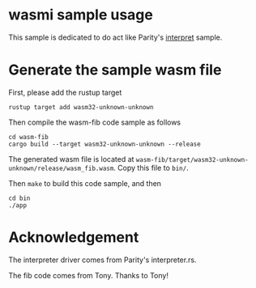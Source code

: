 # wasmi sample usage

This sample is dedicated to do act like Parity's [interpret](https://github.com/paritytech/wasmi/blob/master/examples/interpret.rs) sample.

# Generate the sample wasm file

First, please add the rustup target

```
rustup target add wasm32-unknown-unknown
```

Then compile the wasm-fib code sample as follows

```
cd wasm-fib
cargo build --target wasm32-unknown-unknown --release
```

The generated wasm file is located at `wasm-fib/target/wasm32-unknown-unknown/release/wasm_fib.wasm`. Copy this file to `bin/`.

Then `make` to build this code sample, and then

```
cd bin
./app
```

# Acknowledgement

The interpreter driver comes from Parity's interpreter.rs.

The fib code comes from Tony. Thanks to Tony!
